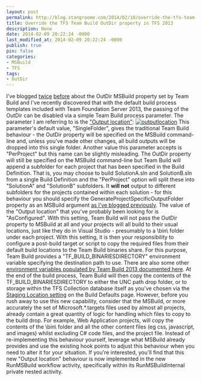 ```yaml
---
layout: post
permalink: http://blog.stangroome.com/2014/02/10/override-the-tfs-team-build-outdir-property-in-tfs-2013/
title: Override the TFS Team Build OutDir property in TFS 2013
description: None
date: 2014-02-09 20:22:24 -0000
last_modified_at: 2014-02-09 20:22:24 -0000
publish: true
pin: false
categories:
- MSBuild
- TFS
tags:
- OutDir
---
```

I've blogged [twice](http://blog.stangroome.com/2012/02/03/override-the-tfs-team-build-outdir-property/) [before](http://blog.stangroome.com/2012/05/10/override-the-tfs-team-build-outdir-property-net-4-5/) about the OutDir MSBuild property set by Team Build and I've recently discovered that with the default build process templates included with Team Foundation Server 2013, the passing of the OutDir can be disabled via a simple Team Build process parameter. The parameter I am referring to is the ["Output location"](http://msdn.microsoft.com/en-us/library/dd647547.aspx#output): [![outputlocation](http://blog.stangroome.com/wp-content/uploads/2014/02/outputlocation.png)](http://blog.stangroome.com/wp-content/uploads/2014/02/outputlocation.png) This parameter's default value, "SingleFolder", gives the traditional Team Build behaviour - the OutDir property will be specified on the MSBuild command-line and, unless you've made other changes, all build outputs will be dropped into this single folder. Another value this parameter accepts is "PerProject" but this name can be slightly misleading. The OutDir property will still be specified on the MSBuild command-line but Team Build will append a subfolder for each project that has been specified in the Build Definition. That is, you may choose to build SolutionA.sln and SolutionB.sln from a single Build Definition and the "PerProject" option will split these into "SolutionA" and "SolutionB" subfolders. It **will not** output to different subfolders for the projects contained within each solution - for this behaviour you should specify the GenerateProjectSpecificOutputFolder property as an MSBuild argument [as I've blogged previously](http://blog.stangroome.com/2012/05/10/override-the-tfs-team-build-outdir-property-net-4-5/). The value of the "Output location" that you've probably been looking for is "AsConfigured". With this setting, Team Build will not pass the OutDir property to MSBuild at all and your projects will all build to their usual locations, just like they do in Visual Studio - presumably to a \bin\ folder under each project. With this setting, it is then your responsibility to configure a post-build target or script to copy the required files from their default build locations to the Team Build binaries share. For this purpose, Team Build provides a "TF_BUILD_BINARIESDIRECTORY" environment variable specifying the destination path to use. There are also some other [environment variables populated by Team Build 2013 documented here](http://msdn.microsoft.com/en-us/library/dn376353.aspx#env_vars). At the end of the build process, Team Build will then copy the contents of the TF_BUILD_BINARIESDIRECTORY to either the UNC path drop folder, or to storage within the TFS Collection database itself as you've chosen via the [Staging Location setting](http://msdn.microsoft.com/en-us/library/bb778394.aspx) on the Build Defaults page. However, before you rush away to use this new capability, consider that the MSBuild, or more accurately the set of Microsoft.*.targets files used by almost all projects, already contain a great quantity of logic for handling which files to copy to the build drop. For example, Web Application projects, will copy the contents of the \bin\ folder and all the other content files (eg css, javascript, and images) whilst excluding C# code files, and the project file. Instead of re-implementing this behaviour yourself, leverage what MSBuild already provides and use the existing hook points to adjust this behaviour when you need to alter it for your situation. If you're interested, you'll find that this new "Output location" behaviour is now implemented in the new RunMSBuild workflow activity, specifically within its RunMSBuildInternal private nested activity.
